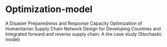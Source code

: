 # Optimization-model
A Disaster Preparedness and Response Capacity Optimization of 
Humanitarian Supply Chain Network Design for Developing Countries 
and Integrated forward and reverse supply chain: A tire case study (Stochastic model)
